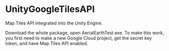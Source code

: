 # UnityGoogleTilesAPI
Map Tiles API integrated into the Unity Engine.

Download the whole package, open AerialEarthTest.exe.
To make this work, you first need to make a new Google Cloud project, get the secret key token, and have Map Tiles API enabled. 
